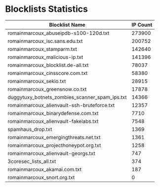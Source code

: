# Blocklists Statistics
| Blocklist Name | IP Count |
|----|----|
| romainmarcoux_abuseipdb-s100-120d.txt | 273900 |
| romainmarcoux_isc.sans.edu.txt | 200752 |
| romainmarcoux_stamparm.txt | 142640 |
| romainmarcoux_malicious-ip.txt | 141396 |
| romainmarcoux_blocklist.de-all.txt | 78037 |
| romainmarcoux_cinsscore.com.txt | 58380 |
| romainmarcoux_sekio.txt | 28915 |
| romainmarcoux_greensnow.co.txt | 17878 |
| duggytuxy_botnets_zombies_scanner_spam_ips.txt | 14366 |
| romainmarcoux_alienvault-ssh-bruteforce.txt | 12357 |
| romainmarcoux_binarydefense.com.txt | 7710 |
| romainmarcoux_alienvault-fakelabs.txt | 7548 |
| spamhaus_drop.txt | 1369 |
| romainmarcoux_emergingthreats.net.txt | 1361 |
| romainmarcoux_projecthoneypot.org.txt | 1258 |
| romainmarcoux_alienvault-georgs.txt | 747 |
| 3coresec_lists_all.txt | 374 |
| romainmarcoux_akamai.com.txt | 187 |
| romainmarcoux_snort.org.txt | 0 |
